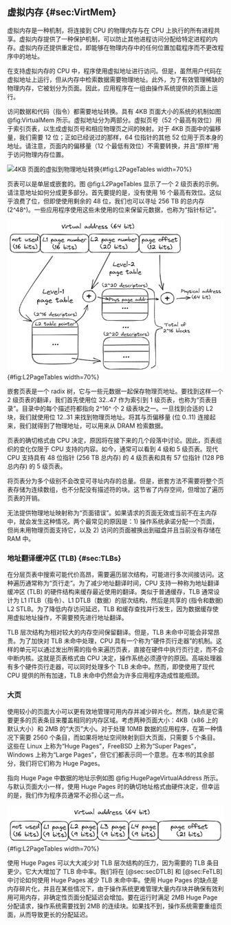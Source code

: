 ## 虚拟内存 {#sec:VirtMem}

虚拟内存是一种机制，将连接到 CPU 的物理内存与在 CPU 上执行的所有进程共享。虚拟内存提供了一种保护机制，可以防止其他进程访问分配给特定进程的内存。虚拟内存还提供重定位，即能够在物理内存中的任何位置加载程序而不更改程序中的地址。

在支持虚拟内存的 CPU 中，程序使用虚拟地址进行访问。但是，虽然用户代码在虚拟地址上运行，但从内存中检索数据需要物理地址。此外，为了有效管理稀缺的物理内存，它被划分为页面。因此，应用程序在一组由操作系统提供​​的页面上运行。

访问数据和代码（指令）都需要地址转换。具有 4KB 页面大小的系统的机制如图 @fig:VirtualMem 所示。虚拟地址分为两部分。虚拟页号（52 个最高有效位）用于索引页表，以生成虚拟页号和相应物理页之间的映射。对于 4KB 页面中的偏移量，我们需要 12 位；正如已经说过的那样，64 位指针的其他 52 位用于页本身的地址。请注意，页面内的偏移量（12 个最低有效位）不需要转换，并且“原样”用于访问物理内存位置。

![4KB 页面的虚拟到物理地址转换](https://raw.githubusercontent.com/dendibakh/perf-book/main/img/uarch/VirtualMem.png){#fig:L2PageTables width=70%}

页表可以是单层或嵌套的。图 @fig:L2PageTables 显示了一个 2 级页表的示例。请注意地址如何分成更多部分。首先要提的是，没有使用 16 个最高有效位。这似乎浪费了位，但即使使用剩余的 48 位，我们也可以寻址 256 TB 的总内存 (2^48^)。一些应用程序使用这些未使用的位来保留元数据，也称为“指针标记”。

![2 级页表示例](https://raw.githubusercontent.com/dendibakh/perf-book/main/img/uarch/L2PageTables.png){#fig:L2PageTables width=70%}

嵌套页表是一个 radix 树，它与一些元数据一起保存物理页地址。要找到这样一个 2 级页表的翻译，我们首先使用位 32..47 作为索引到 1 级页表，也称为“页表目录”。目录中的每个描述符都指向 2^16^ 个 2 级表块之一。一旦找到合适的 L2 块，我们就使用位 12..31 来找到物理页地址。将其与页偏移量 (位 0..11) 连接起来，我们就得到了物理地址，可以用来从 DRAM 检索数据。

页表的确切格式由 CPU 决定，原因将在接下来的几个段落中讨论。因此，页表组织的变化仅限于 CPU 支持的内容。如今，通常可以看到 4 级和 5 级页表。现代 CPU 支持具有 48 位指针 (256 TB 总内存) 的 4 级页表和具有 57 位指针 (128 PB 总内存) 的 5 级页表。

将页表分为多个级别不会改变可寻址内存的总量。但是，嵌套方法不需要将整个页表存储为连续数组，也不分配没有描述符的块。这节省了内存空间，但增加了遍历页表的开销。

无法提供物理地址映射称为“页面错误”。如果请求的页面无效或当前不在主内存中，就会发生这种情况。两个最常见的原因是：1) 操作系统承诺分配一个页面，但尚未用物理页面支持它，以及 2) 访问的页面被换出到磁盘并且当前没有存储在 RAM 中。


### 地址翻译缓冲区 (TLB) {#sec:TLBs}

在分层页表中搜索可能代价高昂，需要遍历层次结构，可能进行多次间接访问。这种遍历通常称为“页行走”。为了减少地址翻译时间，CPU 支持一种称为地址翻译缓冲区 (TLB) 的硬件结构来缓存最近使用的翻译。类似于普通缓存，TLB 通常设计为 L1 ITLB（指令）、L1 DTLB（数据）的层次结构，然后是共享的 (指令和数据) L2 STLB。为了降低内存访问延迟，TLB 和缓存查找并行发生，因为数据缓存使用虚拟地址操作，不需要预先进行地址翻译。

TLB 层次结构为相对较大的内存空间保留翻译。但是，TLB 未命中可能会非常昂贵。为了加快对 TLB 未命中处理，CPU 具有一个称为“硬件页行走器”的机制。这样的单元可以通过发出所需的指令来遍历页表，直接在硬件中执行页行走，而不会中断内核。这就是页表格式由 CPU 决定，操作系统必须遵守的原因。高端处理器有多个硬件页行走器，可以同时处理多个 TLB 未命中。然而，即使使用了现代 CPU 提供的所有加速，TLB 未命中仍然会为许多应用程序造成性能瓶颈。

### 大页

使用较小的页面大小可以更有效地管理可用内存并减少碎片化。然而，缺点是它需要更多的页表条目来覆盖相同的内存区域。考虑两种页面大小：4KB（x86 上的默认大小）和 2MB 的“大页”大小。对于处理 10MB 数据的应用程序，在第一种情况下需要 2560 个条目，而如果将地址空间映射到巨大页面，只需要 5 个条目。这些在 Linux 上称为“Huge Pages”，FreeBSD 上称为“Super Pages”，Windows 上称为“Large Pages”，但它们都表示同一个意思。在本书的其余部分，我们将它们称为 Huge Pages。

指向 Huge Page 中数据的地址示例如图 @fig:HugePageVirtualAddress 所示。与默认页面大小一样，使用 Huge Pages 时的确切地址格式由硬件决定，但幸运的是，我们作为程序员通常不必担心这一点。

![指向 2MB 页面中数据的虚拟地址](https://raw.githubusercontent.com/dendibakh/perf-book/main/img/uarch/HugePageVirtualAddress.png){#fig:L2PageTables width=70%}

使用 Huge Pages 可以大大减少对 TLB 层次结构的压力，因为需要的 TLB 条目更少。它大大增加了 TLB 命中率。我们将在 [@sec:secDTLB] 和 [@sec:FeTLB] 中讨论如何使用 Huge Pages 减少 TLB 未命中率。使用 Huge Pages 的缺点是内存碎片化，并且在某些情况下，由于操作系统更难管理大量内存块并确保有效利用可用内存，非确定性页面分配延迟会增加。要在运行时满足 2MB Huge Page 分配请求，操作系统需要找到 2MB 的连续块。如果找不到，操作系统需要重组页面，从而导致更长的分配延迟。
